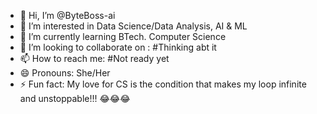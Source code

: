 - 👋 Hi, I’m @ByteBoss-ai
- 👀 I’m interested in Data Science/Data Analysis, AI & ML
- 🌱 I’m currently learning BTech. Computer Science
- 💞️ I’m looking to collaborate on : #Thinking abt it
- 📫 How to reach me: #Not ready yet
- 😄 Pronouns: She/Her
- ⚡ Fun fact: My love for CS is the condition that makes my loop infinite and unstoppable!!! 😂😂😂

<!---
ByteBoss-ai/ByteBoss-ai is a ✨ special ✨ repository because its `README.md` (this file) appears on your GitHub profile.
You can click the Preview link to take a look at your changes.
--->
